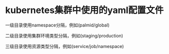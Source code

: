 # kubernetes集群中使用的yaml配置文件

一级目录使用namespace分隔，例如(palmid/global)

二级目录使用集群环境类型分隔，例如(staging/production)

三级目录使用资源类型分隔，例如(service/job/namespace)
